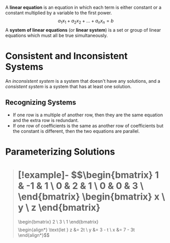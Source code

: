 A **linear equation** is an equation in which each term is either constant or a constant multiplied by a variable to the first power.
$$ a_1x_1 + a_2x_2 + \dots + a_nx_n = b $$
A **system of linear equations** (or **linear system**) is a set or group of linear equations which must all be true simultaneously.

# Consistent and Inconsistent Systems
An *inconsistent system* is a system that doesn't have any solutions, and a *consistent system* is a system that has at least one solution.

## Recognizing Systems
- If one row is a multiple of another row, then they are the same equation and the extra row is redundant.
- If one row of coefficients is the same as another row of coefficients but the constant is different, then the two equations are parallel.

# Parameterizing Solutions
> [!example]-
> $$\begin{bmatrix}
> 	1 & -1 & 1 \\
> 	0 & 2 & 1 \\
> 	0 & 0 & 3 \\
> \end{bmatrix}
> \begin{bmatrix}
> 	x \\
> 	y \\ 
> 	z
> \end{bmatrix}
> =
> \begin{bmatrix}
> 	2 \\
> 	3 \\
> 	1
> \end{bmatrix}$$
> $$\begin{align*}
> 	\text{let } z &= 2t \\
> 	y &= 3 - t \\
> 	x &= 7 - 3t
> \end{align*}$$

